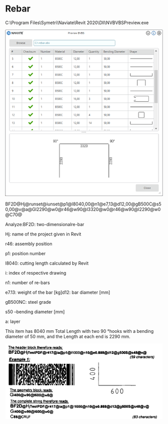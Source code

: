 # Rebar

C:\Program Files\Symetri\Naviate\Revit 2020\Dll\NVBVBSPreview.exe

![Screenshot](https://raw.githubusercontent.com/ErwinMeulman/Rebar/master/rebarpreview.png)

BF2D@Hj@runset@iunset@p1@l8040,00@n1@e7,13@d12,00@gB500C@s50,00@v@a@Gl2290@w0@r46@w90@l3320@w0@r46@w90@l2290@w0@C70@

Analyze:BF2D: two-dimensionalre-bar

Hj: name of the project given in Revit

r46: assembly position

p1: position number

l8040: cutting length calculated by Revit 

i: index of respective drawing

n1: number of re-bars

e7.13:  weight of the bar [kg]d12: bar diameter [mm]

gB500NC: steel grade

s50 –bending diameter [mm]

a: layer

This item has 8040 mm Total Length with two 90 °hooks with a bending diameter of 50 mm, and the Length at each end is 2290 mm.

![Screenshot](https://github.com/ErwinMeulman/Rebar/blob/master/BVBS-specification-6.png)
